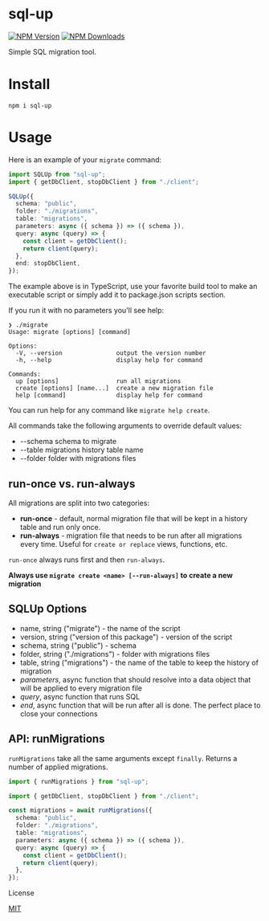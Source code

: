 # sql-up

[![NPM Version](https://img.shields.io/npm/v/sql-up.svg?style=flat-square)](https://www.npmjs.com/package/sql-up)
[![NPM Downloads](https://img.shields.io/npm/dt/sql-up.svg?style=flat-square)](https://www.npmjs.com/package/sql-up)

Simple SQL migration tool.

# Install

`npm i sql-up`

# Usage

Here is an example of your `migrate` command:

```typescript
import SQLUp from "sql-up";
import { getDbClient, stopDbClient } from "./client";

SQLUp({
  schema: "public",
  folder: "./migrations",
  table: "migrations",
  parameters: async ({ schema }) => ({ schema }),
  query: async (query) => {
    const client = getDbClient();
    return client(query);
  },
  end: stopDbClient,
});
```

The example above is in TypeScript, use your favorite build tool to make an executable script or simply add it to package.json scripts section.

If you run it with no parameters you'll see help:

```
❯ ./migrate
Usage: migrate [options] [command]

Options:
  -V, --version               output the version number
  -h, --help                  display help for command

Commands:
  up [options]                run all migrations
  create [options] [name...]  create a new migration file
  help [command]              display help for command
```

You can run help for any command like `migrate help create`.

All commands take the following arguments to override default values:

- --schema <string> schema to migrate
- --table <string> migrations history table name
- --folder <string> folder with migrations files

## run-once vs. run-always

All migrations are split into two categories:

- **run-once** - default, normal migration file that will be kept in a history table and run only once.
- **run-always** - migration file that needs to be run after all migrations every time. Useful for `create or replace` views, functions, etc.

`run-once` always runs first and then `run-always`.

**Always use `migrate create <name> [--run-always]` to create a new migration**

## SQLUp Options

- name, string ("migrate") - the name of the script
- version, string ("version of this package") - version of the script
- schema, string ("public") - schema
- folder, string ("./migrations") - folder with migrations files
- table, string ("migrations") - the name of the table to keep the history of migration
- _parameters_, async function that should resolve into a data object that will be applied to every migration file
- _query_, async function that runs SQL
- _end_, async function that will be run after all is done. The perfect place to close your connections

## API: runMigrations

`runMigrations` take all the same arguments except `finally`. Returns a number of applied migrations.

```ts
import { runMigrations } from "sql-up";

import { getDbClient, stopDbClient } from "./client";

const migrations = await runMigrations({
  schema: "public",
  folder: "./migrations",
  table: "migrations",
  parameters: async ({ schema }) => ({ schema }),
  query: async (query) => {
    const client = getDbClient();
    return client(query);
  },
});
```

License

[MIT](LICENSE)
